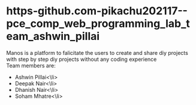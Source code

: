 # https-github.com-pikachu202117--pce_comp_web_programming_lab_team_ashwin_pillai
Manos is a platform to falicitate the users to create and share diy projects with step by step diy projects without any coding experience<br>
Team members are:
<ul>
  <li>  Ashwin Pillai<\li>
  <li>  Deepak Nair<\li>
  <li>  Dhanish Nair<\li>
  <li>  Soham Mhatre<\li>
<ul>
